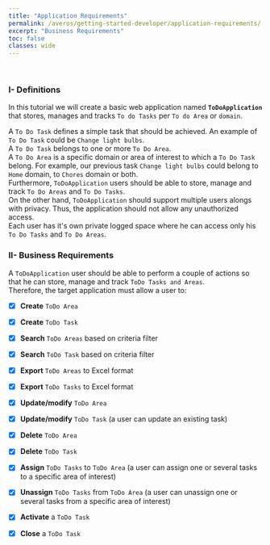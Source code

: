 ```yaml
---
title: "Application Requirements"
permalink: /averos/getting-started-developer/application-requirements/
excerpt: "Business Requirements"
toc: false
classes: wide
---
```

<br/>

### **I- Definitions**

In this tutorial we will create a basic web application named **`ToDoApplication`** that stores, manages and tracks `To do Tasks` per `To do Area` or `domain`. <br/>

A `To Do Task` defines a simple task that should be achieved. An example of `To Do Task` could be `Change light bulbs`. <br/>
A `To Do Task` belongs to one or more `To Do Area`. <br/>
A `To Do Area` is a specific domain or area of interest to which a `To Do Task` belong. For example, our previous task `Change light bulbs` could belong to `Home` domain, to `Chores` domain or both. <br/>
Furthermore, `ToDoApplication` users should be able to store, manage and track `To Do Areas` and `To Do Tasks`. <br/>
On the other hand, `ToDoApplication` should support multiple users alongs with privacy. Thus, the application should not allow any unauthorized access. <br/>
Each user has it's own private logged space where he can access only his `To Do Tasks` and `To Do Areas`. <br/>

### **II- Business Requirements**

A `ToDoApplication` user should be able to perform a couple of actions so that he can store, manage and track `ToDo Tasks and Areas`. <br/>
Therefore, the target application must allow a user to:

>
  - [x] **Create** `ToDo Area`
  - [x] **Create** `ToDo Task`
  - [x] **Search** `ToDo Areas` based on criteria filter
  - [x] **Search** `ToDo Task` based on criteria filter
  - [x] **Export** `ToDo Areas` to Excel format
  - [x] **Export** `ToDo Tasks` to Excel format
  - [x] **Update/modify** `ToDo Area` 
  - [x] **Update/modify** `ToDo Task` (a user can update an existing task)
  - [x] **Delete** `ToDo Area`
  - [x] **Delete** `ToDo Task`
  - [x] **Assign** `ToDo Tasks` to `ToDo Area` (a user can assign one or several tasks to a specific area of interest)
  - [x] **Unassign** `ToDo Tasks` from `ToDo Area` (a user can unassign one or several tasks from a specific area of interest)
  - [x] **Activate** a `ToDo Task` 
  - [x] **Close** a `ToDo Task`

